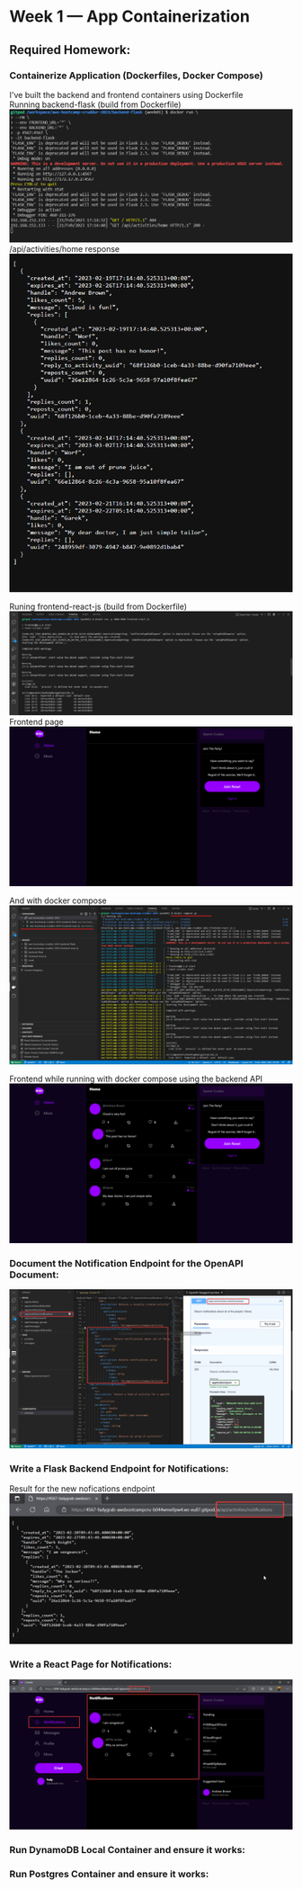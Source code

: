 # Week 1 — App Containerization

## Required Homework:
### Containerize Application (Dockerfiles, Docker Compose)
I've built the backend and frontend containers using Dockerfile  
Running backend-flask (build from Dockerfile)
![backend dockerfile](assests/week01/reqhw-dockerize-backend-dockerfile.png)  
/api/activities/home response  
![backend response](assests/week01/reqhw-dockerize-backend-dockerfile%2002.png)
   
    
Runing frontend-react-js (build from Dockerfile)
![frontend dockerfile](assests/week01/reqhw-dockerize-frontend-dockerfile%2001.png)
Frontend page
![frontend page](assests/week01/reqhw-dockerize-frontend-dockerfile%2002.png)

And with docker compose
![docker compose](assets/week01/../../assests/week01/reqhw-dockerize-dockercompose%2001.png)

Frontend while running with docker compose using the backend API
![docker compose frontend and backend](assests/week01/reqhw-dockerize-dockercompose%2002.png)

### Document the Notification Endpoint for the OpenAPI Document:
![OpenAPI documentation](assests/week01/reqhw-open-api%2001.png)

### Write a Flask Backend Endpoint for Notifications:
Result for the new nofications endpoint
![notifications backend](assests/week01/reqhw-notificaitons-backend%2001.png)

### Write a React Page for Notifications:
![notifications frontend](assests/week01/reqhw-notificaitons-frontend%2001.png)

### Run DynamoDB Local Container and ensure it works:

### Run Postgres Container and ensure it works:


